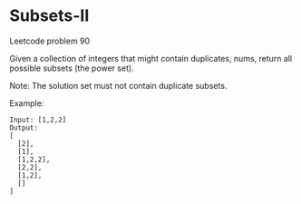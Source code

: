 # Subsets-II
Leetcode problem 90

Given a collection of integers that might contain duplicates, nums, return all possible subsets (the power set).

Note: The solution set must not contain duplicate subsets.

Example:
```
Input: [1,2,2]
Output:
[
  [2],
  [1],
  [1,2,2],
  [2,2],
  [1,2],
  []
]
```
